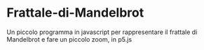 # Frattale-di-Mandelbrot
Un piccolo programma in javascript per rappresentare il frattale di Mandelbrot e fare un piccolo zoom, in p5.js
